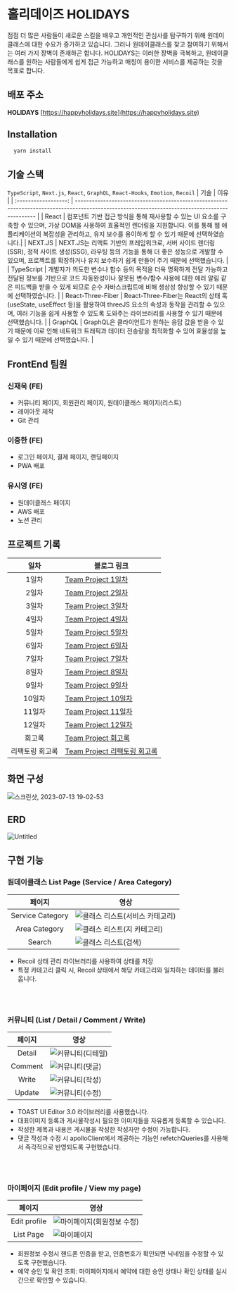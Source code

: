 # 홀리데이즈 HOLIDAYS

점점 더 많은 사람들이 새로운 스킬을 배우고 개인적인 관심사를 탐구하기 위해  원데이클래스에 대한 수요가 증가하고 있습니다. 그러나 원데이클래스를 찾고 참여하기 위해서는 여러 가지 장벽이 존재하곤 합니다. HOLIDAYS는 이러한 장벽을 극복하고, 원데이클래스를 원하는 사람들에게 쉽게  접근 가능하고 매칭이 용이한 서비스를 제공하는 것을 목표로 합니다.

## 배포 주소

**HOLIDAYS** [https://happyholidays.site](https://happyholidays.site)

## Installation

```bash
  yarn install
```

## 기술 스택

`TypeScript`, `Next.js`, `React`, `GraphQL`, `React-Hooks`, `Emotion`, `Recoil`
|        기술        | 이유                                                                                                                                           |
| :------------------: | ---------------------------------------------------------------------------------------------------------------------------------------------- |
|      React      | 컴포넌트 기반 접근 방식을 통해 재사용할 수 있는 UI 요소를 구축할 수 있으며, 가상 DOM을 사용하여 효율적인 렌더링을 지원합니다. 이를 통해 웹 애플리케이션의 복잡성을 관리하고, 유지 보수를 용이하게 할 수 있기 때문에 선택하였습니다.|
|  NEXT.JS  | NEXT.JS는 리액트 기반의 프레임워크로, 서버 사이드 렌더링(SSR), 정적 사이트 생성(SSG), 라우팅 등의 기능을 통해 더 좋은 성능으로 개발할 수 있으며, 프로젝트를 확장하거나 유지 보수하기 쉽게 만들어 주기 때문에 선택했습니다. | 
|  TypeScript  | 개발자가 의도한 변수나 함수 등의 목적을 더욱 명확하게 전달 가능하고 전달된 정보를 기반으로 코드 자동완성이나 잘못된 변수/함수 사용에 대한 에러 알림 같은 피드백을 받을 수 있게 되므로 순수 자바스크립트에 비해 생상성 향상할 수 있기 때문에 선택하였습니다. | 
|  React-Three-Fiber  | React-Three-Fiber는 React의 상태 훅(useState, useEffect 등)을 활용하여 threeJS 요소의 속성과 동작을 관리할 수 있으며, 여러 기능을 쉽게 사용할 수 있도록 도와주는 라이브러리를 사용할 수 있기 때문에 선택했습니다. | 
|  GraphQL  | GraphQL은 클라이언트가 원하는 응답 값을 받을 수 있기 때문에 이로 인해 네트워크 트래픽과 데이터 전송량을 최적화할 수 있어 효율성을 높일 수 있기 때문에 선택했습니다.  | 

## FrontEnd 팀원
### 신재욱 (FE)
- 커뮤니티 페이지, 회원관리 페이지, 원데이클래스 페이지(리스트)
- 레이아웃 제작
- Git 관리
### 이중한 (FE)
- 로그인 페이지, 결제 페이지, 랜딩페이지
- PWA 배포
### 유시영 (FE)
- 원데이클래스 페이지
- AWS 배포
- 노션 관리

## 프로젝트 기록

|        일차          | 블로그 링크                                                                                                                                         |
| :------------------:  | ------------------------------------------------------------------------------------------------------------------------------------------- |
| 1일차 | [Team Project 1일차](https://velog.io/@sju4486/TIL-Team-Project-1%EC%9D%BC%EC%B0%A8) |
| 2일차 | [Team Project 2일차](https://velog.io/@sju4486/TIL-Team-Project-2%EC%9D%BC%EC%B0%A8) |
| 3일차 | [Team Project 3일차](https://velog.io/@sju4486/TIL-Team-Project-3%EC%9D%BC%EC%B0%A8) |
| 4일차 | [Team Project 4일차](https://velog.io/@sju4486/TIL-Team-Project-4%EC%9D%BC%EC%B0%A8) |
| 5일차 | [Team Project 5일차](https://velog.io/@sju4486/TIL-Team-Project-5%EC%9D%BC%EC%B0%A8) |
| 6일차 | [Team Project 6일차](https://velog.io/@sju4486/TIL-Team-Project-6%EC%9D%BC%EC%B0%A8) |
| 7일차 | [Team Project 7일차](https://velog.io/@sju4486/TIL-Team-Project-7%EC%9D%BC%EC%B0%A8) |
| 8일차 | [Team Project 8일차](https://velog.io/@sju4486/TIL-Team-Project-8%EC%9D%BC%EC%B0%A8) |
| 9일차 | [Team Project 9일차](https://velog.io/@sju4486/TIL-Team-Project-9%EC%9D%BC%EC%B0%A8)|
| 10일차 | [Team Project 10일차](https://velog.io/@sju4486/TIL-Team-Project-10%EC%9D%BC%EC%B0%A8-yjod680s) |
| 11일차 | [Team Project 11일차](https://velog.io/@sju4486/TIL-Team-Project-11%EC%9D%BC%EC%B0%A8) |
| 12일차 | [Team Project 12일차](https://velog.io/@sju4486/TIL-Team-Project-12%EC%9D%BC%EC%B0%A8) |
| 회고록 | [Team Project 회고록](https://velog.io/@sju4486/TIL-Team-Project-%ED%9A%8C%EA%B3%A0%EB%A1%9D) |
| 리팩토링 회고록 | [Team Project 리팩토링 회고록](https://velog.io/@sju4486/Project-Team-Project-%EB%A6%AC%ED%8C%A9%ED%86%A0%EB%A7%81-%ED%9A%8C%EA%B3%A0) |

## 화면 구성
![스크린샷, 2023-07-13 19-02-53](https://github.com/mrpumpkin98/Reused_client/assets/114569429/0022329b-ddd8-4908-961d-4b2f2c4ea233)


## ERD
![Untitled](https://github.com/mrpumpkin98/Reused_client/assets/114569429/c32c9ae3-987a-4301-8d34-97d4450241bc)


## 구현 기능

### 원데이클래스 List Page (Service / Area Category)

|         페이지           | 영상                                                                                                                                         |
| :------------------:  | ------------------------------------------------------------------------------------------------------------------------------------------- |
|  Service Category  | ![클래스 리스트(서비스 카테고리)](https://github.com/mrpumpkin98/Reused_client/assets/114569429/dab9e020-d6fc-4795-8535-f12c76f44d98) |
| Area Category | ![클래스 리스트(지 카테고리)](https://github.com/mrpumpkin98/Reused_client/assets/114569429/77163812-208e-4401-9dcc-a29344cc0332) | 
| Search | ![클래스 리스트(검색)](https://github.com/mrpumpkin98/Reused_client/assets/114569429/6a673c74-3c10-4dff-b75d-92a3df1fc320)| 

- Recoil 상태 관리 라이브러리를 사용하여 상태를 저장
- 특정 카테고리 클릭 시, Recoil 상태에서 해당 카테고리와 일치하는 데이터를 불러옵니다.

<br/>
<br/>

### 커뮤니티 (List / Detail / Comment / Write)

|         페이지           | 영상                                                                                                                                         |
| :------------------:  | ------------------------------------------------------------------------------------------------------------------------------------------- |
|  Detail  | ![커뮤니티(디테일)](https://github.com/mrpumpkin98/Reused_client/assets/114569429/04d04087-1574-47da-9b18-22791ad6a5fb) |
| Comment | ![커뮤니티(댓글)](https://github.com/mrpumpkin98/Reused_client/assets/114569429/5f790b2f-7c6e-4943-aa40-cb031400eae8) | 
| Write | ![커뮤니티(작성)](https://github.com/mrpumpkin98/Reused_client/assets/114569429/654de327-a292-43f6-b39a-63b13c0170ab)| 
| Update | ![커뮤니티(수정)](https://github.com/code-bootcamp/holidays_client/assets/114569429/ca476e0e-548f-40f5-b92d-930467456414)| 

- TOAST UI Editor 3.0 라이브러리를 사용했습니다.
- 대표이미지 등록과 게시물작성시 필요한 이미지들을 자유롭게 등록할 수 있습니다.
- 작성한 제목과 내용은 게시물을 작성한 작성자만 수정이 가능합니다.
- 댓글 작성과 수정 시 apolloClient에서 제공하는 기능인 refetchQueries를 사용해서 즉각적으로 반영되도록 구현했습니다.

<br/>
<br/>

### 마이페이지 (Edit profile / View my page)

|         페이지           | 영상                                                                                                                                         |
| :------------------:  | ------------------------------------------------------------------------------------------------------------------------------------------- |
|  Edit profile  | ![마이페이지(회원정보 수정)](https://github.com/mrpumpkin98/Reused_client/assets/114569429/2aa672ed-061f-46bd-96fd-3d84a48cad4b)|
| List Page | ![마이페이지](https://github.com/mrpumpkin98/Reused_client/assets/114569429/69bbb872-d645-4562-a909-9574c2ba2eed) | 

- 회원정보 수정시 핸드폰 인증을 받고, 인증번호가 확인되면 닉네임을 수정할 수 있도록 구현했습니다.
- 예약 승인 및 확인 조회: 마이페이지에서 예약에 대한 승인 상태나 확인 상태를 실시간으로 확인할 수 있습니다.

